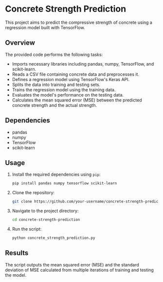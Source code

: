# Concrete Strength Prediction

This project aims to predict the compressive strength of concrete using a regression model built with TensorFlow.

## Overview

The provided code performs the following tasks:

- Imports necessary libraries including pandas, numpy, TensorFlow, and scikit-learn.
- Reads a CSV file containing concrete data and preprocesses it.
- Defines a regression model using TensorFlow's Keras API.
- Splits the data into training and testing sets.
- Trains the regression model using the training data.
- Evaluates the model's performance on the testing data.
- Calculates the mean squared error (MSE) between the predicted concrete strength and the actual strength.

## Dependencies

- pandas
- numpy
- TensorFlow
- scikit-learn

## Usage

1. Install the required dependencies using `pip`:

    ```bash
    pip install pandas numpy tensorflow scikit-learn
    ```

2. Clone the repository:

    ```bash
    git clone https://github.com/your-username/concrete-strength-prediction.git
    ```

3. Navigate to the project directory:

    ```bash
    cd concrete-strength-prediction
    ```

4. Run the script:

    ```bash
    python concrete_strength_prediction.py
    ```

## Results

The script outputs the mean squared error (MSE) and the standard deviation of MSE calculated from multiple iterations of training and testing the model.
